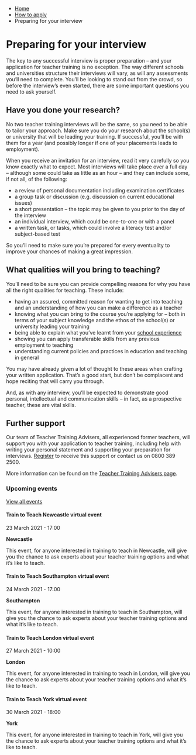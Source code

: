 *   [Home](/)
*   [How to apply](/how-to-apply)
*   Preparing for your interview

Preparing for your interview
============================

The key to any successful interview is proper preparation – and your application for teacher training is no exception. The way different schools and universities structure their interviews will vary, as will any assessments you’ll need to complete. You’ll be looking to stand out from the crowd, so before the interview’s even started, there are some important questions you need to ask yourself.

Have you done your research?
----------------------------

No two teacher training interviews will be the same, so you need to be able to tailor your approach. Make sure you do your research about the school(s) or university that will be leading your training. If successful, you’ll be with them for a year (and possibly longer if one of your placements leads to employment).

When you receive an invitation for an interview, read it very carefully so you know exactly what to expect. Most interviews will take place over a full day – although some could take as little as an hour – and they can include some, if not all, of the following:

*   a review of personal documentation including examination certificates
*   a group task or discussion (e.g. discussion on current educational issues)
*   a short presentation – the topic may be given to you prior to the day of the interview
*   an individual interview, which could be one-to-one or with a panel
*   a written task, or tasks, which could involve a literacy test and/or subject-based test

So you’ll need to make sure you’re prepared for every eventuality to improve your chances of making a great impression.

What qualities will you bring to teaching?
------------------------------------------

You’ll need to be sure you can provide compelling reasons for why you have all the right qualities for teaching. These include:

*   having an assured, committed reason for wanting to get into teaching and an understanding of how you can make a difference as a teacher
*   knowing what you can bring to the course you’re applying for – both in terms of your subject knowledge and the ethos of the school(s) or university leading your training
*   being able to explain what you’ve learnt from your [school experience](/node/2313 "Find out how to sign up for the School Experience Programme")
*   showing you can apply transferable skills from any previous employment to teaching
*   understanding current policies and practices in education and teaching in general

You may have already given a lot of thought to these areas when crafting your written application. That’s a good start, but don’t be complacent and hope reciting that will carry you through.

And, as with any interview, you’ll be expected to demonstrate good personal, intellectual and communication skills – in fact, as a prospective teacher, these are vital skills.

Further support
---------------

Our team of Teacher Training Advisers, all experienced former teachers, will support you with your application to teacher training, including help with writing your personal statement and supporting your preparation for interviews. [Register](https://register.getintoteaching.education.gov.uk/register) to receive this support or contact us on 0800 389 2500.

More information can be found on the [Teacher Training Advisers page](https://getintoteaching.education.gov.uk/get-help-and-support/teacher-training-advisers).

### Upcoming events

[View all events](/teaching-events)

[](/teaching-events/train-to-teach-events/train-to-teach-newcastle-virtual-event-230321)

#### Train to Teach Newcastle virtual event

23 March 2021 - 17:00

**Newcastle**

This event, for anyone interested in training to teach in Newcastle, will give you the chance to ask experts about your teacher training options and what it’s like to teach.

[](/teaching-events/train-to-teach-events/train-to-teach-southampton-virtual-event-240321)

#### Train to Teach Southampton virtual event

24 March 2021 - 17:00

**Southampton**

This event, for anyone interested in training to teach in Southampton, will give you the chance to ask experts about your teacher training options and what it’s like to teach.

[](/teaching-events/train-to-teach-events/train-to-teach-london-virtual-event-270321)

#### Train to Teach London virtual event

27 March 2021 - 10:00

**London**

This event, for anyone interested in training to teach in London, will give you the chance to ask experts about your teacher training options and what it’s like to teach.

[](/teaching-events/train-to-teach-events/train-to-teach-york-virtual-event-300321)

#### Train to Teach York virtual event

30 March 2021 - 18:00

**York**

This event, for anyone interested in training to teach in York, will give you the chance to ask experts about your teacher training options and what it’s like to teach.